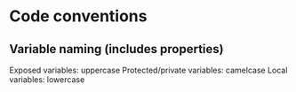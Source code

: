 # Code conventions

## Variable naming (includes properties)
Exposed variables: uppercase
Protected/private variables: camelcase
Local variables: lowercase
